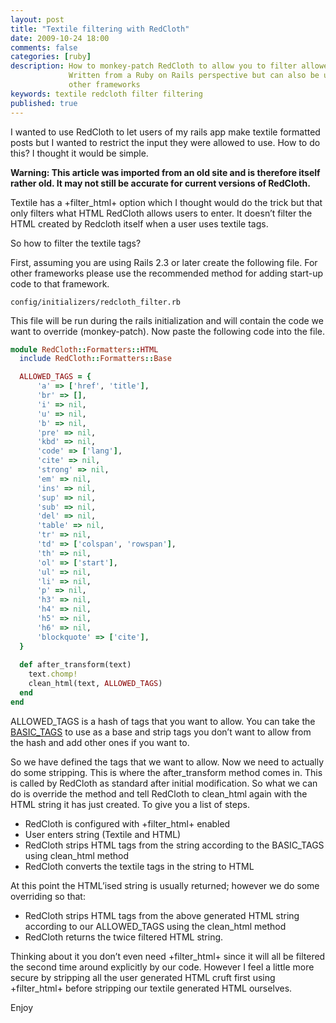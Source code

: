 ```yaml
---
layout: post
title: "Textile filtering with RedCloth"
date: 2009-10-24 18:00
comments: false
categories: [ruby]
description: How to monkey-patch RedCloth to allow you to filter allowed HTML.
             Written from a Ruby on Rails perspective but can also be used in
             other frameworks
keywords: textile redcloth filter filtering
published: true
---
```


I wanted to use RedCloth to let users of my rails app make textile formatted
posts but I wanted to restrict the input they were allowed to use. How to do 
this? I thought it would be simple.

**Warning: This article was imported from an old site and is therefore itself 
rather old. It may not still be accurate for current versions of RedCloth.**

<!--more-->

Textile has a +filter_html+ option which I thought would do the trick but that
only filters what HTML RedCloth allows users to enter. It doesn’t filter the 
HTML created by Redcloth itself when a user uses textile tags.

So how to filter the textile tags?

First, assuming you are using Rails 2.3 or later create the following file. 
For other frameworks please use the recommended method for adding start-up 
code to that framework.

```
config/initializers/redcloth_filter.rb
```

This file will be run during the rails initialization and will contain the code
we want to override (monkey-patch). Now paste the following code into the file.

``` ruby config/initializers/redcloth_filter.rb
module RedCloth::Formatters::HTML
  include RedCloth::Formatters::Base

  ALLOWED_TAGS = {
      'a' => ['href', 'title'],
      'br' => [],
      'i' => nil,
      'u' => nil,
      'b' => nil,
      'pre' => nil,
      'kbd' => nil,
      'code' => ['lang'],
      'cite' => nil,
      'strong' => nil,
      'em' => nil,
      'ins' => nil,
      'sup' => nil,
      'sub' => nil,
      'del' => nil,
      'table' => nil,
      'tr' => nil,
      'td' => ['colspan', 'rowspan'],
      'th' => nil,
      'ol' => ['start'],
      'ul' => nil,
      'li' => nil,
      'p' => nil,
      'h3' => nil,
      'h4' => nil,
      'h5' => nil,
      'h6' => nil,
      'blockquote' => ['cite'],
  }
    
  def after_transform(text)
    text.chomp!
    clean_html(text, ALLOWED_TAGS)
  end    
end
```

ALLOWED_TAGS is a hash of tags that you want to allow. You can take the 
[BASIC_TAGS](http://redcloth.rubyforge.org/classes/RedCloth/Formatters/HTML.html)
to use as a base and strip tags you don’t want to allow from the hash and add 
other ones if you want to.

So we have defined the tags that we want to allow. Now we need to actually do 
some stripping. This is where the after_transform method comes in. This is 
called by RedCloth as standard after initial modification. So what we can do is
override the method and tell RedCloth to clean_html again with the HTML string 
it has just created. To give you a list of steps.

* RedCloth is configured with +filter_html+ enabled
* User enters string (Textile and HTML)
* RedCloth strips HTML tags from the string according to the BASIC_TAGS using 
  clean_html method
* RedCloth converts the textile tags in the string to HTML

At this point the HTML’ised string is usually returned; however we do some 
overriding so that:

* RedCloth strips HTML tags from the above generated HTML string according to 
  our ALLOWED_TAGS using the clean_html method
* RedCloth returns the twice filtered HTML string.

Thinking about it you don’t even need +filter_html+ since it will all be
filtered the second time around explicitly by our code. However I feel a little
more secure by stripping all the user generated HTML cruft first using 
+filter_html+ before stripping our textile generated HTML ourselves.

Enjoy
